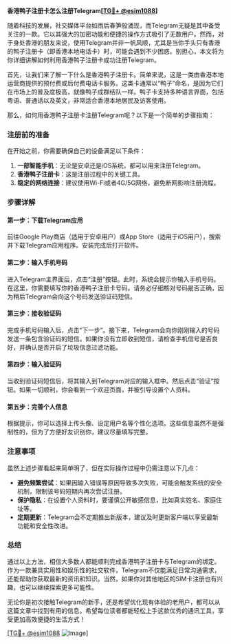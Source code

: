 **香港鸭子注册卡怎么注册Telegram[[TG💪+ @esim1088](https://t.me/s/esim1088)]**

随着科技的发展，社交媒体平台如雨后春笋般涌现，而Telegram无疑是其中备受关注的一款。它以其强大的加密功能和便捷的操作方式吸引了无数用户。然而，对于身处香港的朋友来说，使用Telegram并非一帆风顺，尤其是当你手头只有香港的鸭子注册卡（即香港本地电话卡）时，可能会遇到不少困惑。别担心，本文将为你详细讲解如何利用香港鸭子注册卡成功注册Telegram。

首先，让我们来了解一下什么是香港鸭子注册卡。简单来说，这是一类由香港本地运营商提供的预付费或后付费电话卡服务。这类卡通常以“鸭子”命名，是因为它们在市场上的普及度极高，就像鸭子成群结队一样。鸭子卡支持多种语言界面，包括粤语、普通话以及英文，非常适合香港本地居民及访客使用。

那么，如何用香港鸭子注册卡注册Telegram呢？以下是一个简单的步骤指南：

### 注册前的准备

在开始之前，你需要确保自己的设备满足以下条件：
1. **一部智能手机**：无论是安卓还是iOS系统，都可以用来注册Telegram。
2. **香港鸭子注册卡**：这是注册过程中的关键工具。
3. **稳定的网络连接**：建议使用Wi-Fi或者4G/5G网络，避免断网影响注册流程。

### 步骤详解

#### 第一步：下载Telegram应用
前往Google Play商店（适用于安卓用户）或App Store（适用于iOS用户），搜索并下载Telegram应用程序。安装完成后打开软件。

#### 第二步：输入手机号码
进入Telegram主界面后，点击“注册”按钮。此时，系统会提示你输入手机号码。在这里，你需要填写你的香港鸭子注册卡号码。请务必仔细核对号码是否正确，因为稍后Telegram会向这个号码发送验证码短信。

#### 第三步：接收验证码
完成手机号码输入后，点击“下一步”。接下来，Telegram会向你刚刚输入的号码发送一条包含验证码的短信。如果你没有立即收到短信，请检查手机信号是否良好，并确认是否开启了垃圾信息过滤功能。

#### 第四步：输入验证码
当收到验证码短信后，将其输入到Telegram对应的输入框中。然后点击“验证”按钮。如果一切顺利，你会看到一个欢迎页面，并被引导设置个人资料。

#### 第五步：完善个人信息
根据提示，你可以选择上传头像、设定用户名等个性化选项。这些信息虽然不是强制性的，但为了方便好友识别你，建议尽量填写完整。

### 注意事项

虽然上述步骤看起来简单明了，但在实际操作过程中仍需注意以下几点：
- **避免频繁尝试**：如果因输入错误等原因导致多次失败，可能会触发系统的安全机制，限制该号码短期内再次尝试注册。
- **保护隐私**：在设置个人资料时，要谨慎公开敏感信息，比如真实姓名、家庭住址等。
- **定期更新**：Telegram会不定期推出新版本，建议及时更新客户端以享受最新功能和安全性改进。

### 总结

通过以上方法，相信大多数人都能顺利完成香港鸭子注册卡与Telegram的绑定。作为一款兼具实用性和娱乐性的社交软件，Telegram不仅能满足日常沟通需求，还能帮助你获取最新的资讯和知识。当然，如果你对其他地区的SIM卡注册也有兴趣，也可以继续探索更多可能性。

无论你是初次接触Telegram的新手，还是希望优化现有体验的老用户，都可以从这篇文章中找到有用的信息。希望每位读者都能轻松上手这款优秀的通讯工具，享受更加高效便捷的生活方式！

[[TG💪+ @esim1088](https://t.me/s/esim1088) ![Image](https://i.postimg.cc/4NQfJmqS/Snipaste-2025-05-13-00-14-12.png)]